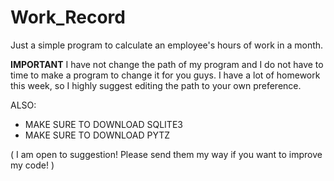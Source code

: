 # Work_Record
Just a simple program to calculate an employee's hours of work in a month.

**IMPORTANT**
I have not change the path of my program and I do not have to time to make a program to change it for you guys. I have a lot of homework this week, so I highly suggest editing the path to your own preference.

ALSO:
- MAKE SURE TO DOWNLOAD SQLITE3
- MAKE SURE TO DOWNLOAD PYTZ

( I am open to suggestion! Please send them my way if you want to improve my code! )
